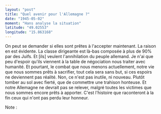 ```yaml
---
layout: "post"
title: "Quel avenir pour l'Allemagne ?"
date: "1945-05-02"
moment: "Hans analyse la situation"
latitude: "49.02553"
longitude: "15.863168"
---
```


On peut se demander si elles sont prêtes à l'accepter maintenant. La raison en est évidente. La classe dirigeante est là-bas composée à plus de 90% par des Juifs. Et [ils] veulent l'annihilation du peuple allemand. Je n'ai que peu d'espoir qu'ils viennent à la table de négociation nous traiter avec humanité. Et pourtant, le combat que nous menons actuellement, notre vie que nous sommes prêts à sacrifier, tout cela sera sans but, si ces espoirs ne deviennent pas réalité. Non, ce n'est pas inutile, ni nouveau. Plutôt tomber au sol avec fierté, que de commettre une trahison honteuse. Et notre Allemagne ne devrait pas se relever, malgré toutes les victimes que nous sommes encore prêts à apporter. C'est l'histoire que raconteront à la fin ceux qui n'ont pas perdu leur honneur.


<div class="histoire"></div>

<div class="commentaire">Note :</div>